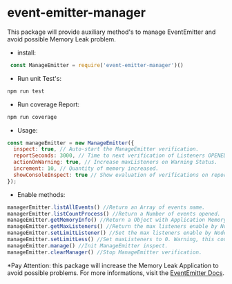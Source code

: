 # event-emitter-manager
This package will provide auxiliary method's to manage EventEmitter and avoid possible Memory Leak problem.

- install: 
 ```js
  const ManageEmitter = require('event-emitter-manager')()
 ```

 - Run unit Test's:
 ``` bash
 npm run test
 ```

 - Run coverage Report:
 ```bash
 npm run coverage
 ```
 
 - Usage:
```js
const manageEmitter = new ManageEmitter({
  inspect: true, // Auto-start the ManageEmitter verification.
  reportSeconds: 3000, // Time to next verification of Listeners OPENED.
  actionOnWarning: true, // Increase maxListeners on Warning Status.
  increment: 10, // Quantity of memory increased.
  showConsoleInspect: true // Show evaluation of verifications on reportSeconds time into Console Application. The default is false
});
```

- Enable methods:
```js
managerEmitter.listAllEvents() //Return an Array of events name.
managerEmitter.listCountProcess() //Return a Number of events opened.
manageEmitter.getMemoryInfo() //Return a Object with Application Memory informations.
manageEmitter.getMaxListeners() //Return the max listeners enable by Node instance.
manageEmitter.setLimitListener() //Set the max listeners enable by Node instance.
manageEmitter.setLimitLess() //Set maxListeners to 0. Warning, this could affect your Application Healt.
manageEmitter.manage() //Init ManageEmitter inspect.
manageEmitter.clearManager() //Stop ManageEmitter verification.
```

*Pay Attention: this package will increase the Memory Leak Application to avoid possible problems. For more informations, visit the [EventEmitter Docs](https://nodejs.org/api/events.html).

